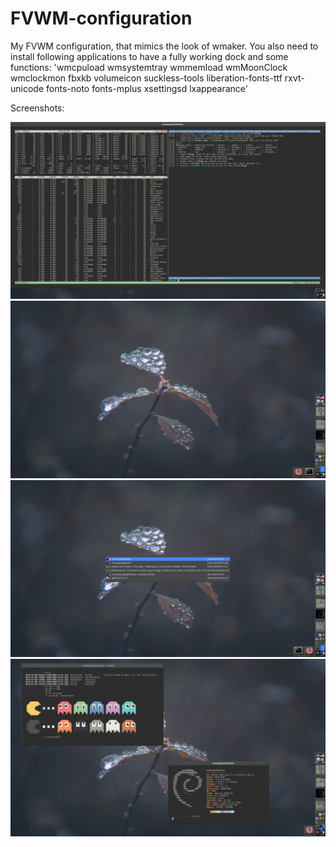 # FVWM-configuration
My FVWM configuration, that mimics the look of wmaker.
You also need to install following applications to have a fully working dock and some functions: 'wmcpuload wmsystemtray wmmemload  wmMoonClock wmclockmon fbxkb volumeicon suckless-tools  liberation-fonts-ttf rxvt-unicode fonts-noto fonts-mplus xsettingsd lxappearance'

Screenshots:

![Screenshot](screen.png?raw=true "Clear")
![Screenshot](screen_1.png?raw=true "Notification")
![Screenshot](screen_2.png?raw=true "Rofi")
![Screenshot](screen_3.png?raw=true "Binclock")


